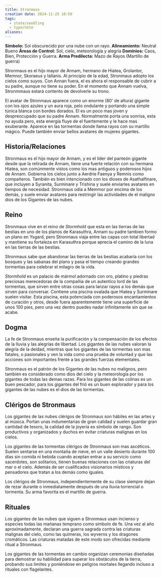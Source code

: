 ```yaml
---
title: Stronmaus
creation date: 2024-11-25 18:59
tags:
  - state/seedling
  - type/note
aliases:
---
```

**Símbolo:** Sol obscurecido por una nube con un rayo.
**Alineamiento:** Neutral Bueno
**Áreas de Control:** Sol, cielo, meteorología y alegría
**Dominios:** Caos, Bien, Protección y Guerra.
**Arma Predilecta:** Mazo de Rayos (Martillo de guerra)

Stronmaus es el hijo mayor de Annam, hermano de Hiatea, Grolantor, Memnor, Skoraeus y Iallanis. Al principio de la edad, Stronmaus adopto los cielos como suyos. Con Annan fuera, el es ahora el responsable de cubrir a su padre, aunque no tiene su poder. En el momento que Annam vuelva, Stronmmaus estará contento de devolverle su trono.

El avatar de Stronmaus aparece como un enorme (80' de altura) gigante con los ojos azules y un aura roja, pelo ondulante y portando una simple túnica blanca con bordes dorados. El es un poco mas joven y despreocupado que su padre Annam. Normalmente porta una sonrisa, esta no ayuda pero, esta energía fluye de el fuertemente y le hace mas exuberante. Aparece en las tormentas donde llama rayos con su martillo mágico. Puede también enviar bellos avatares de mujeres gigantes.

## Historia/Relaciones

Stronmaus es el hijo mayor de Annam, y es el líder del panteón gigante desde que la retirada de Annam, tiene una fuerte relación con su hermana Hiatea, son comúnmente vistos como los mas antiguos y poderosos hijos de Annam. Gobierna los cielos junto a Aerdrie Faenya y Remnis como compañeros. También es bien intencionado con los dioses de Asathalfinare, que incluyen a Syranita, Surminare y Trishina y suele enviarles avatares en tiempos de necesidad. Stronmaus odia a Memmor por encima de los demás, y suele enviar avatares para restringir las actividades de el maligno dios de los Gigantes de las nubes.

## Reino

Stronmaus vive en el reino de _Stormhold_ que esta en las tierras de las bestias en uno de los planos de Karasuthra, Annam su padre tambien formo un plano en Ysgard, pero Stronmaus viaja entre las capas con total libertad y mantiene su fortaleza en Karasuthra porque aprecia el camino de la luna en las tierras de las bestias.

Stronmaus sabe que abandonar las tierras de las bestias acabaría con los bosques y las sabanas del plano y pasa el tiempo creando grandes tormentas para celebrar el milagro de la vida.

_Stormhold_ es un palacio de mármol adornado con oro, platino y piedras preciosas merecedoras de la compañía de un autentico lord de las tormentas, que sirven entre otras cosas para lanzar rayos a los demás que sirven para conversar. Contiene una piscina ovalada que Hiatea y Surminare suelen visitar. Esta piscina, esta potenciada con poderosos encantamientos de curación y otros, desde fuera aparentemente tiene una superficie de unos 100 pies, pero una vez dentro puedes nadar infinitamente sin que se acabe.

## Dogma

La fe de Stronmaus enseña la purificación y la compensación de los efectos de la lluvia y las alegrías de libertad. Los gigantes de las nubes valoran la alegría de la deidad, mientras que los gigantes de las tormentas son mas fatales, o pasionales y ven la vida como una prueba de voluntad y que las acciones son importantes frente a las grandes fuerzas elementales.

Stronmaus es el patrón de los Gigantes de las nubes no malignos, pero también es considerado como dios del cielo y la meteorología por los gigantes de todas las demas razas. Para los gigantes de las colinas es un buen pescador, para los gigantes del frió es un buen explorador y para los gigantes de las nubes es el dios de las tormentas.

## Clérigos de Stronmaus

Los gigantes de las nubes clérigos de Stronmaus son hábiles en las artes y al música. Portan unas indumentarias de gran calidad y suelen guardar gran cantidad de tesoro, la calidad de la joyería es símbolo de rango. Son productivos y organizados y duchos en evitar criaturas malignas en los cielos.

Los gigantes de las tormentas clérigos de Stronmaus son mas ascéticos. Suelen sentarse en una montaña de nieve, en un valle desierto durante 100 días sin comida ni bebida cuando aceptan entrar a su servicio como sacerdotes, son solitarios, tienen buenas relaciones con las criaturas del mar o el cielo. Además de ser cualificados visionarios místicos y pensadores que tratan a los demás como iguales.

Los clérigos de Stronmaus, independientemente de su clase siempre dejan de rezar durante o inmediatamente después de una lluvia torrencial o tormenta. Su arma favorita es el martillo de guerra.

## Rituales

Los gigantes de las nubes que siguen a Stronmaus usan incienso y especies todas las mañanas temprano como símbolo de fe. Una vez al año aproximadamente, declaran una guerra sagrada contra las criaturas malignas del cielo, como las quimeras, los wyverns y los dragones cromáticos. Las criaturas matadas de este modo son ofrecidas mediante ritual a Stronmaus.

Los gigantes de las tormentas en cambio organizan ceremonias diseñadas para demostrar su habilidad para superar los obstáculos de la tierra, probando sus limites y poniéndose en peligros mortales llegando incluso a rituales con flagelantes.